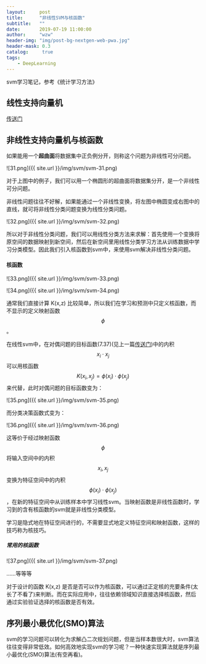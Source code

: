```yaml
---
layout:     post
title:      "非线性SVM与核函数"
subtitle:   ""
date:       2019-07-19 11:00:00
author:     "wzw"
header-img: "img/post-bg-nextgen-web-pwa.jpg"
header-mask: 0.3
catalog:     true
tags:
    - DeepLearning
---
```

<script type="text/javascript" async src="https://cdn.mathjax.org/mathjax/latest/MathJax.js?config=TeX-MML-AM_CHTML"> </script>

svm学习笔记，参考《统计学习方法》

## 线性支持向量机

[传送门][线性svm]

## 非线性支持向量机与核函数

如果能用一个**超曲面**将数据集中正负例分开，则称这个问题为非线性可分问题。

![31.png]({{ site.url }}/img/svm/svm-31.png)

对于上图中的例子，我们可以用一个椭圆形的超曲面将数据集分开，是一个非线性可分问题。

非线性问题往往不好解，如果能通过一个非线性变换，将左图中椭圆变成右图中的直线，就可将非线性分类问题变换为线性分类问题。

![32.png]({{ site.url }}/img/svm/svm-32.png)

所以对于非线性分类问题，我们可以用线性分类方法来求解：首先使用一个变换将原空间的数据映射到新空间，然后在新空间里用线性分类学习方法从训练数据中学习分类模型。因此我们引入核函数到svm中，来使用svm解决非线性分类问题。

#### 核函数

![33.png]({{ site.url }}/img/svm/svm-33.png)

![34.png]({{ site.url }}/img/svm/svm-34.png)

通常我们直接计算 K(x,z) 比较简单，所以我们在学习和预测中只定义核函数，而不显示的定义映射函数
$$
\phi
$$
。

在线性svm中，在对偶问题的目标函数(7.37)(见上一篇[传送门][线性svm])中的内积
$$
x_i\cdot x_j
$$
可以用核函数
$$
K(x_i,x_j)=\phi(x_i)\cdot\phi(x_j)
$$
来代替，此时对偶问题的目标函数变为：

![35.png]({{ site.url }}/img/svm/svm-35.png)

而分类决策函数式变为：

![36.png]({{ site.url }}/img/svm/svm-36.png)

这等价于经过映射函数
$$
\phi
$$
将输入空间中的内积
$$
x_i,x_j
$$
变换为特征空间中的内积
$$
\phi(x_i)\cdot\phi(x_j)
$$
，在新的特征空间中从训练样本中学习线性svm。当映射函数是非线性函数时，学习到的含有核函数的svm就是非线性分类模型。

学习是隐式地在特征空间进行的，不需要显式地定义特征空间和映射函数，这样的技巧称为核技巧。

##### 常用的核函数

![37.png]({{ site.url }}/img/svm/svm-37.png)

……等等等

对于设计的函数 K(x,z) 是否是否可以作为核函数，可以通过正定核的充要条件(太长了不看了)来判断。而在实际应用中，往往依赖领域知识直接选择核函数，然后通过实验验证选择的核函数是否有效。

## 序列最小最优化(SMO)算法

svm的学习问题可以转化为求解凸二次规划问题，但是当样本数很大时，svm算法往往变得非常低效。如何高效地实现svm的学习呢？一种快速实现算法就是序列最小最优化(SMO)算法(有空再看)。

[线性svm]: https://wzwhit.github.io/2019/07/18/SVM1/

